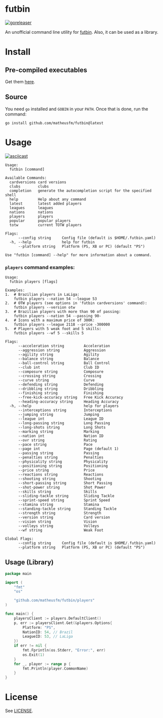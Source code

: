# futbin
[![goreleaser](https://github.com/matheusfm/futbin/actions/workflows/release.yml/badge.svg)](https://github.com/matheusfm/futbin/actions/workflows/release.yml)

An unofficial command line utility for [futbin](https://www.futbin.com/). Also, it can be used as a library.

# Install

## Pre-compiled executables

Get them [here](https://github.com/matheusfm/futbin/releases).

## Source

You need `go` installed and `GOBIN` in your `PATH`. Once that is done, run the command:

```shell
go install github.com/matheusfm/futbin@latest
```

# Usage

[![asciicast](https://asciinema.org/a/456565.svg)](https://asciinema.org/a/456565)

```
Usage:
  futbin [command]

Available Commands:
  cardversions card versions
  clubs        clubs
  completion   generate the autocompletion script for the specified shell
  help         Help about any command
  latest       latest added players
  leagues      leagues
  nations      nations
  players      players
  popular      popular players
  totw         current TOTW players

Flags:
      --config string     Config file (default is $HOME/.futbin.yaml)
  -h, --help              help for futbin
      --platform string   Platform (PS, XB or PC) (default "PS")

Use "futbin [command] --help" for more information about a command.
```

### `players` command examples:

```
Usage:
  futbin players [flags]

Examples:
1.  # Brazilian players in LaLiga:
    futbin players --nation 54 --league 53
2.  # OTW players (see options in 'futbin cardversions' command):
    futbin players --version otw
3.  # Brazilian players with more than 90 of passing:
    futbin players --nation 54 --passing 90-
4.  # Icons with a maximum price of 300K:
    futbin players --league 2118 --price -300000
5.  # Players with 5 weak foot and 5 skills:
    futbin players --wf 5 --skills 5

Flags:
      --acceleration string         Acceleration
      --aggression string           Aggression
      --agility string              Agility
      --balance string              Balance
      --ball-control string         Ball Control
      --club int                    Club ID
      --composure string            Composure
      --crossing string             Crossing
      --curve string                Curve
      --defending string            Defending
      --dribbling string            Dribbling
      --finishing string            Finishing
      --free-kick-accuracy string   Free Kick Accuracy
      --heading-accuracy string     Heading Accuracy
  -h, --help                        help for players
      --interceptions string        Interceptions
      --jumping string              Jumping
      --league int                  League ID
      --long-passing string         Long Passing
      --long-shots string           Long Shots
      --marking string              Marking
      --nation int                  Nation ID
      --ovr string                  Rating
      --pace string                 Pace
      --page int                    Page (default 1)
      --passing string              Passing
      --penalties string            Penalties
      --physicality string          Physicality
      --positioning string          Positioning
      --price string                Price
      --reactions string            Reactions
      --shooting string             Shooting
      --short-passing string        Short Passing
      --shot-power string           Shot Power
      --skills string               Skills
      --sliding-tackle string       Sliding Tackle
      --sprint-speed string         Sprint Speed
      --stamina string              Stamina
      --standing-tackle string      Standing Tackle
      --strength string             Strength
      --version string              Card version
      --vision string               Vision
      --volleys string              Volleys
      --wf string                   Weak Foot

Global Flags:
      --config string     Config file (default is $HOME/.futbin.yaml)
      --platform string   Platform (PS, XB or PC) (default "PS")
```

## Usage (Library)

```go
package main

import (
	"fmt"
	"os"

	"github.com/matheusfm/futbin/players"
)

func main() {
	playersClient := players.DefaultClient()
	p, err := playersClient.Get(&players.Options{
		Platform: "PS",
		NationID: 54, // Brazil
		LeagueID: 53, // LaLiga
	})
	if err != nil {
		fmt.Fprintln(os.Stderr, "Error:", err)
		os.Exit(1)
	}
	for _, player := range p {
		fmt.Println(player.CommonName)
	}
}
```

# License

See [LICENSE](https://github.com/matheusfm/futbin/blob/main/LICENSE).
